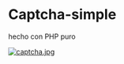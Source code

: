 # Captcha-simple
hecho con PHP puro

[![captcha.jpg](https://i.postimg.cc/90kdQJ67/captcha.jpg)](https://postimg.cc/vxWgPLHY)
